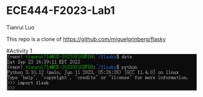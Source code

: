 # ECE444-F2023-Lab1

Tianrui Luo

This repo is a clone of  https://github.com/miguelgrinberg/flasky

#Activity 1
![image](https://github.com/Tianrui-Luo/ECE444-F2023-Lab1/blob/main/part1.PNG)
